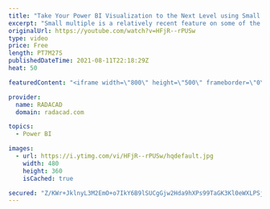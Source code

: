 ```yaml
---
title: "Take Your Power BI Visualization to the Next Level using Small Multiples"
excerpt: "Small multiple is a relatively recent feature on some of the Power BI visuals. This feature enables you to have a much better visualization instead of trying to fit everything in one visual (over-complicate it) or create copies of the same visual (maintenance issue in the future). This is a simple feature"
originalUrl: https://youtube.com/watch?v=HFjR--rPUSw
type: video
price: Free
length: PT7M27S
publishedDateTime: 2021-08-11T22:18:29Z
heat: 50

featuredContent: "<iframe width=\"800\" height=\"500\" frameborder=\"0\" src=\"https://www.youtube.com/embed/HFjR--rPUSw\" allow=\"accelerometer; autoplay; encrypted-media; gyroscope; picture-in-picture\" allowfullscreen></iframe>"

provider:
  name: RADACAD
  domain: radacad.com

topics:
  - Power BI

images:
  - url: https://i.ytimg.com/vi/HFjR--rPUSw/hqdefault.jpg
    width: 480
    height: 360
    isCached: true

secured: "Z/KWr+JklnyL3M2EmO+o7IkY6B9lSUCgGjw2Hda9hXPs99TaGK3Kl0eWXLPSjVfJWKx/HOUEl3miaDCbbF3CnlavkbmQuOPcfVxSRHZYhCmT/JuDru2CYyEJx1w234hVk2wy8qA6Ud9beGZXGPZ9h5RjefDIk6+vyPLllFhazgGpD4QpA8IY4stM+Tn3O9i4eOZhetekD9Uth4+F2nxR4G/wUH35oYgFGltu0LlFLB2FKrxKayqI/m8Ne7dqNjVLRGAyi2tZr1OrvDNAmuqhaC7TSlwZxj/rD3iprcoyVNlF+jfLUsvhxZRTMveSKwwA7q52ARzOJPQ+eGoK+X90mRz7Nm2lsm+3dVCjwF6trbowdg+haJG63yajwcGg5B+3LWQpmItn0LP+VABDMSKXkaY2cQAgziDBVojr8Uf8dBQ=;s7DfJhECTRS9gl+xnR4Czg=="
---
```


